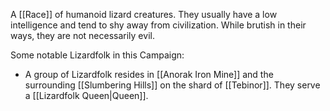 A [[Race]] of humanoid lizard creatures. They usually have a low intelligence and tend to shy away from civilization. While brutish in their ways, they are not necessarily evil.

Some notable Lizardfolk in this Campaign:
* A group of Lizardfolk resides in [[Anorak Iron Mine]] and the surrounding [[Slumbering Hills]] on the shard of [[Tebinor]]. They serve a [[Lizardfolk Queen|Queen]].
